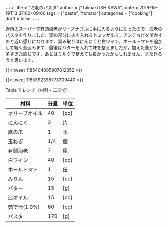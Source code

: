 +++
title = "海老のパスタ"
author = ["Takaaki ISHIKAWA"]
date = 2019-10-19T13:37:00+09:00
tags = ["pasta", "tomato"]
categories = ["cooking"]
draft = false
+++

近所のスーパーで有頭海老がリーズナブルに手に入るようになったので，海老のパスタを作りました．頭の部分に火を入れるとミソが出て，アンチョビを溶かすのと近い感じになります．臭み取りはにんにくと白ワイン，ホールトマトを追加して軽く煮込みます．最後はバターを入れて味を整えましたが，加えた量が少し多すぎた感じです．あとはミルクで整えても良かったかもしれません．また作ろうと思います．

{{< tweet 1185404085907812352 >}}

{{< tweet 1185392398773309440 >}}

<div class="table-caption">
  <span class="table-number">Table 1</span>:
  レシピ（材料・二皿分）
</div>

| 材料      | 分量 | 単位 |
|---------|----|----|
| オリーブオイル | 40  | [cc] |
| にんにく  | 3   | 片   |
| 鷹の爪    | 1   | 本   |
| 玉ねぎ    | 1/4 | 個   |
| 有頭海老  | 7   | 尾   |
| 白ワイン  | 40  | [cc] |
| ホールトマト | 1   | 缶   |
| みりん    | 15  | [cc] |
| バター    | 15  | [g]  |
| 追オイル  | 15  | [cc] |
| 茹で汁(1.0%) | 60  | [cc] |
| パスタ    | 170 | [g]  |

